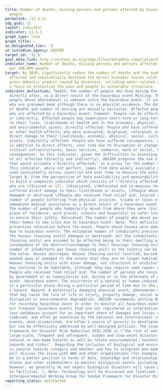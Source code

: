 ```yaml
---
title: Number of deaths, missing persons and persons affected by disaster per 100,000
  people
permalink: /11-5-1/
sdg_goal: 11
layout: indicator
indicator: 11.5.1
graph_type: line
graph_title: ~
un_designated_tier: '2'
un_custodian_agency: UNISDR
target_id: '11.5'
goal_meta_link: http://unstats.un.org/sdgs/files/metadata-compilation/Metadata-Goal-11.pdf
indicator_name: Number of deaths, missing persons and persons affected by disaster
  per 100,000 people
target: By 2030, significantly reduce the number of deaths and the number of people
  affected and substantially decrease the direct economic losses relative to global
  gross domestic product caused by disasters, including water-related disasters, with
  a focus on protecting the poor and people in vulnerable situations.
indicator_definition: "Death: The number of people who died during the disaster, or
  directly after, as a direct result of the hazardous event Missing: The number of
  people whose whereabouts is unknown since the hazardous event. It includes people
  who are presumed dead although there is no physical evidence. The data on number
  of deaths and number of missing are mutually exclusive. Affected people: People
  who are affected by a hazardous event. Comment: People can be affected directly
  or indirectly. Affected people may experience short-term or long-term consequences
  to their lives, livelihoods or health and in the economic, physical, social, cultural
  and environmental assets. Directly affected: People who have suffered injury, illness
  or other health effects; who were evacuated, displaced, relocated; or have suffered
  direct damage to their livelihoods, economic, physical, social, cultural and environmental
  assets. Indirectly affected: People who have suffered consequences, other than or
  in addition to direct effects, over time due to disruption or changes in economy,
  critical infrastructures, basic services, commerce, work or social, health and physiological
  consequences. In this indicator, given the difficulties in assessing the full range
  of all affected (directly and indirectly), UNISDR proposes the use of an indicator
  that would estimate \"directly affected\" as a proxy for the number of affected.
  This indicator, while not perfect, comes from data widely available and could be
  used consistently across countries and over time to measure the achievement of the
  Target B. From the perspective of data availability and measurability, it is proposed
  to build a composite indicator which consists of \"directly affected\", or those
  who are \tInjured or ill, \tEvacuated, \tRelocated and to measure the number who
  suffered direct damage to their livelihoods or assets, \tPeople whose houses were
  damaged or destroyed \tPeople who received food relief aid. Injured or ill: The
  number of people suffering from physical injuries, trauma or cases of disease requiring
  immediate medical assistance as a direct result of a hazardous event. Evacuated:
  The number of people who temporarily moved from where they were (including their
  place of residence, work places, schools and hospitals) to safer locations in order
  to ensure their safety. Relocated: The number of people who moved permanently from
  their homes to new sites due to hazardous event. Note: This definition excludes
  preventive relocation before the event. People whose houses were damaged or destroyed
  due to hazardous events: The estimated number of inhabitants previously living in
  the houses (housing units) damaged or destroyed. All the inhabitants of these houses
  (housing units) are assumed to be affected being in their dwelling or by direct
  consequence of the destruction/damage to their housings (housing units). An average
  number of inhabitants per house (housing unit) in the country can be used to estimate
  the value. Houses destroyed: Houses (housing units) levelled, buried, collapsed,
  washed away or damaged to the extent that they are no longer habitable. Houses damaged:
  Houses (housing units) with minor damage, not structural or architectural, which
  may continue to be habitable, although they may require some repair or cleaning.
  People who received food relief aid: The number of persons who received food /nutrition,
  by government or as humanitarian aid, during or in the aftermath of a hazardous
  event. Hazardous event: The occurrence of a natural or human-induced phenomenon
  in a particular place during a particular period of time due to the existence of
  a hazard. Hazard: A potentially damaging physical event, phenomenon or human activity
  that may cause the loss of life or injury, property damage, social and economic
  disruption or environmental degradation. UNISDR recommends setting NO threshold
  for recording hazardous event in order to monitor all hazardous events. Small-scale
  but frequent hazardous events that are not registered in international disaster
  loss databases account for an important share of damages and losses when they are
  combined, and often go unnoticed by the national and international community. These
  events, when accumulated, are often a source of poverty in developing countries
  but can be effectively addressed by well-designed policies. The scope of the Sendai
  Framework for Disaster Risk Reduction 2015-2030 is \"the risk of small-scale and
  large-scale, frequent and infrequent, sudden and slow-onset disasters, caused by
  natural or man-made hazards as well as relate environmental, technological and biological
  hazards and risks\". Regarding the inclusion of biological and environmental hazards
  in natural hazards category and whether and how to integrate man-made hazards, UNISDR
  will discuss the issue with WHO and other organizations (for example, WHO would
  be in a better position in terms of data, knowledge and relationship with Member
  States and other stakeholders to monitor biological events including epidemics.
  However, we generally do not expect biological disasters will cause physical damages
  to facilities. ). Note: Terminology will be discussed and finalized in the Open-ended
  Intergovernmental Working Group for Sendai Framework for Disaster Risk Reduction."
reporting_status: notstarted
---
```

